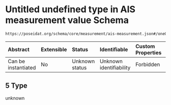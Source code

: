 # Untitled undefined type in AIS measurement value Schema

```txt
https://poseidat.org/schema/core/measurement/ais-measurement.json#/oneOf/5
```



| Abstract            | Extensible | Status         | Identifiable            | Custom Properties | Additional Properties | Access Restrictions | Defined In                                                                                    |
| :------------------ | :--------- | :------------- | :---------------------- | :---------------- | :-------------------- | :------------------ | :-------------------------------------------------------------------------------------------- |
| Can be instantiated | No         | Unknown status | Unknown identifiability | Forbidden         | Allowed               | none                | [ais-measurement.json*](schemas/core/measurement/ais-measurement.json "open original schema") |

## 5 Type

unknown
